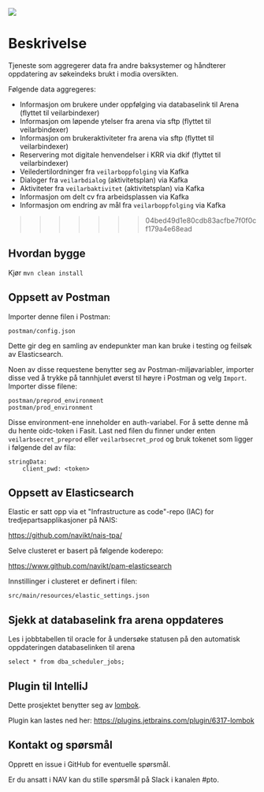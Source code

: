 ![](https://github.com/navikt/veilarbportefolje/workflows/Build,%20push%20and%20deploy/badge.svg)

# Beskrivelse

Tjeneste som aggregerer data fra andre baksystemer og håndterer oppdatering av søkeindeks brukt i modia oversikten.

Følgende data aggregeres:
* Informasjon om brukere under oppfølging via databaselink til Arena (flyttet til veilarbindexer)
* Informasjon om løpende ytelser fra arena via sftp (flyttet til veilarbindexer)
* Informasjon om brukeraktiviteter fra arena via sftp (flyttet til veilarbindexer)
* Reservering mot digitale henvendelser i KRR via dkif (flyttet til veilarbindexer)
* Veiledertilordninger fra `veilarboppfolging` via Kafka
* Dialoger fra `veilarbdialog` (aktivitetsplan) via Kafka
* Aktiviteter fra `veilarbaktivitet` (aktivitetsplan) via Kafka
* Informasjon om delt cv fra arbeidsplassen via Kafka
* Informasjon om endring av mål fra `veilarboppfolging` via Kafka

>>>>>>> 04bed49d1e80cdb83acfbe7f0f0cf179a4e68ead
## Hvordan bygge

Kjør `mvn clean install`

## Oppsett av Postman
Importer denne filen i Postman:
```
postman/config.json
``` 
Dette gir deg en samling av endepunkter man kan bruke i testing og feilsøk av
Elasticsearch. 

Noen av disse requestene benytter seg av Postman-miljøvariabler, importer disse ved å trykke på tannhjulet øverst til
høyre i Postman og velg `Import`. Importer disse filene: 
```
postman/preprod_environment
postman/prod_environment
``` 

Disse environment-ene inneholder en auth-variabel. For å sette denne må du hente oidc-token i Fasit. Last ned filen du finner under enten `veilarbsecret_preprod` eller
`veilarbsecret_prod` og bruk tokenet som ligger i følgende del av fila:


```
stringData:
    client_pwd: <token>
```

## Oppsett av Elasticsearch
Elastic er satt opp via et "Infrastructure as code"-repo (IAC) for tredjepartsapplikasjoner på NAIS:

https://github.com/navikt/nais-tpa/

Selve clusteret er basert på følgende koderepo:

https://www.github.com/navikt/pam-elasticsearch

Innstillinger i clusteret er definert i filen:

```
src/main/resources/elastic_settings.json
```

## Sjekk at databaselink fra arena oppdateres

Les i jobbtabellen til oracle for å undersøke statusen på den automatisk oppdateringen databaselinken til arena 
```
select * from dba_scheduler_jobs;
```

## Plugin til IntelliJ
Dette prosjektet benytter seg av [lombok](https://projectlombok.org).

Plugin kan lastes ned her: https://plugins.jetbrains.com/plugin/6317-lombok

## Kontakt og spørsmål
Opprett en issue i GitHub for eventuelle spørsmål.


Er du ansatt i NAV kan du stille spørsmål på Slack i kanalen #pto.
